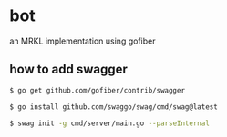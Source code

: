 # bot
an MRKL implementation using gofiber


## how to add swagger
```bash
$ go get github.com/gofiber/contrib/swagger  
```

```bash
$ go install github.com/swaggo/swag/cmd/swag@latest
```

```bash
$ swag init -g cmd/server/main.go --parseInternal
```
